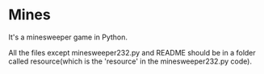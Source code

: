 # Mines

It's a minesweeper game in Python.

All the files except minesweeper232.py and README should be in a folder called resource(which is the 'resource' in the minesweeper232.py code). 
